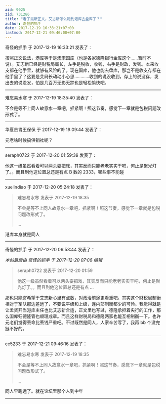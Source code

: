 ```yaml
---
aid: 9025
zid: 731286
title: "看了最新正文，艾志新怎么跑到港库去盘库了？"
author: 奇怪的抓手
date: 2017-12-19 16:33:21+07:00
lastmod: 2017-12-21 09:46:00+07:00
---
```


奇怪的抓手 于 2017-12-19 16:33:21 发表了：

按照正文说法，港库等于是澳宋国库（也是各家德隆银行金库这个……暂时不说）。艾志新已经是财税局局长，左手是税收，收钱，右手是财政，发钱。本来收支都在他手里，就够有风险的了。现在国库，他也能去盘库，那岂不是收支存都在他手里了？这要是艾局长动动小心思…………收到的说没收到，存上的说没存，发出去的说没发，怕是几百万无影无踪也是轻松愉快吧。

---

难忘易水寒 于 2017-12-19 18:35:40 发表了：

不会是等不上同人故意水一章吧，抓紧啊！照这节奏，感觉下一章就是包税问题改形式了。

---

华夏贵胄王保保 于 2017-12-19 19:09:44 发表了：

元老啥时候搞供销社呢？

---

seraph0722 于 2017-12-20 01:59:39 发表了：

他这一级虽然看着可以两头耍把戏，其实反而只能老老实实干吧，何止是聚光灯了。。而且到他这位置总还是有点 B 数的 2333，哪些事不能碰

---

xuelindiao 于 2017-12-20 05:24:18 发表了：

> 难忘易水寒 发表于 2017-12-19 18:35
>
> 不会是等不上同人故意水一章吧，抓紧啊！照这节奏，感觉下一章就是包税问题改形式了。
>
> ...

港库本身就是同人

---

奇怪的抓手 于 2017-12-20 06:53:44 发表了：

_本帖最后由 奇怪的抓手 于 2017-12-20 07:06 编辑_

> seraph0722 发表于 2017-12-20 01:59
>
> 他这一级虽然看着可以两头耍把戏，其实反而只能老老实实干吧，何止是聚光灯了。。而且到他这位置总还是有点 ...

那也只能寄希望于艾志新心里有点数，对政治前途更看重吧。其实这个财税局制衡相对于军队那边差远了，不要说平级和上级，连内部制衡都少的可怜。我觉得就是让孟贤开当港库主任也比艾志新合适，正文里也写过，德隆承担着央行的工作，那么国库归德隆管也顺理成章。而且这样财税局和德隆两家也能互相制衡一下。也许元老们觉得丢命比丢钱严重吧。不过既然是同人，人家辛苦写了，我再 bb 个没完挺不好的。

---

cc5233 于 2017-12-21 09:46:16 发表了：

> 难忘易水寒 发表于 2017-12-19 18:35
>
> 不会是等不上同人故意水一章吧，抓紧啊！照这节奏，感觉下一章就是包税问题改形式了。
>
> ...

同人早跑远了。就在论坛里那个人到中年

---
